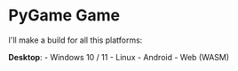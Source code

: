 # PyGame Game

I'll make a build for all this platforms:


**Desktop**:
    - Windows 10 / 11
    - Linux
    - Android
    - Web (WASM)